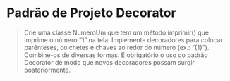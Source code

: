 # Padrão de Projeto Decorator

> Crie uma classe NumeroUm que tem um método imprimir() que imprime o número “1” na tela. Implemente decoradores para colocar parênteses, colchetes e chaves ao redor do número (ex.: “{1}”). Combine-os de diversas formas. É obrigatório o uso do padrão Decorator de modo que novos decoradores possam surgir posteriormente.

